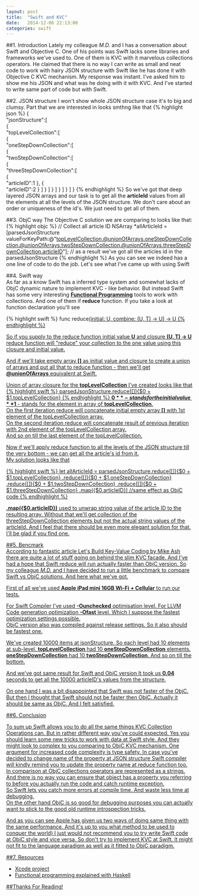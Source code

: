 ```yaml
---
layout: post
title:  "Swift and KVC"
date:   2014-12-06 22:13:00
categories: swift
---
```

##1. Introduction
Lately my colleague _M.D._ and I has a conversation about Swift and Objective C. One of his points was Swift lacks some libraries and frameworks we've used to. One of them is KVC with it marvelous collections operators. He claimed that there is no way I can write as small and neat code to work with hairy JSON structure with Swift like he has done it with Objective C KVC mechanism. My response was instant. I've asked him to show me his JSON and what was he doing with it with KVC. And I've started to write same part of code but with Swift.  

##2. JSON structure
I won't show whole JSON structure case it's to big and clumsy. Part that we are interested in looks smthng like that
 {% highlight json %}
{  
    "jsonStructure":[  
        {  
            "topLevelCollection":[  
                {  
                    "oneStepDownCollection":[  
                        {  
                            "twoStepDownCollection":[  
                                {  
                                    "threeStepDownCollection":[  
                                        {  
                                            "articleID":1
                                        },
                                        {  
                                            "articleID":2
                                        }
                                    ]
                                }
                            ]
                        }
                    ]
                }
            ]
        }
    ]
}
 {% endhighlight %}
So we've got that deep layered JSON arrays and our task is to get all the **articleId** values from all the elements at all the levels of the JSON structure. We don't care about an order or uniqueness of the id's. We just need to get all of them.

##3. ObjC way 
The Objective C solution we are comparing to looks like that:
{% highlight objc %}
// Collect all article ID
NSArray *allArticleId = [parsedJsonStructure valueForKeyPath:@"topLevelCollection.@unionOfArrays.oneStepDownCollection.@unionOfArrays.twoStepDownCollection.@unionOfArrays.threeStepDownCollection.articleID"];
// as a result we've got all the articles id in the parsedJsonStructure
{% endhighlight %}
As you can see we indeed has a one line of code to do the job. 
Let's see what I've came up with using Swift
 
##4. Swift way  
As far as a know Swift has a inferred type system and somewhat lacks of ObjC dynamic nature to implement KVC - like behavior. But instead Swift has some very interesting [**Functional Programming**](http://www.raywenderlich.com/82599/swift-functional-programming-tutorial) tools to work with collections. And one of them if **reduce** function. If you take a look at function declaration you'll see
 
 {% highlight swift %}
 func reduce<U>(initial: U, combine: (U, T) -> U) -> U
 {% endhighlight %}

 So if you supply to the reduce function initial value **U** and closure **(U, T) -> U** reduce function will "reduce" your collection to the one value using this closure and initial value.  
 

 And if we'll take empty array **[]** as initial value and closure to create a union of arrays and put all that to reduce function - then we'll get **@unionOfArrays** equivalent at Swift.  
 

 Union of array closure for the **topLevelCollection** I've created looks like that
 {% highlight swift %}
 parsedJsonStructure.reduce([]){$0 + $1.topLevelCollection}
 {% endhighlight %}
 **$0** - stands for the initial value  
 **$1** - stands for the element in array of **topLevelCollection**.  
 On the first iteration reduce will concatenate initial empty array **[]** with 1st element of the topLevelCollection array.  
 On the second iteration reduce will concatenate result of previous iteration with 2nd element of the topLevelCollection array.  
 And so on till the last element of the topLevelCollection.  


 Now if we'll apply reduce function to all the levels of the JSON structure till the very bottom - we can get all the article's id from it.  
 My solution looks like that  

 {% highlight swift %}
 let allArticleId = parsedJsonStructure.reduce([]){$0 + $1.topLevelCollection}
				.reduce([]){$0 + $1.oneStepDownCollection}
				.reduce([]){$0 + $1.twoStepDownCollection}
                                .reduce([]){$0 + $1.threeStepDownCollection}
				.map({$0.articleID})
 //same effect as ObjC code
 {% endhighlight %}

 **.map({$0.articleID})** used to unwrap string value of the article ID to the resulting array. Without that we'll get collection of the threeStepDownCollection elements but not the actual string values of the articleId. And I feel that there should be even more elegant solution for that. I'll be glad if you find one.

##5. Bencmark  
According to fantastic article [Let's Build Key-Value Coding by Mike Ash](https://www.mikeash.com/pyblog/friday-qa-2013-02-08-lets-build-key-value-coding.html) there are quite a lot of stuff going on behind the slim KVC facade. And I've had a hope that Swift reduce will run actually faster than ObjC version. So my colleague _M.D._ and I have decided to run a little benchmark to compare Swift vs ObjC solutions. And here what we've got.

First of all we've used **Apple iPad mini 16GB Wi-Fi + Cellular** to run our tests.  


For Swift Compiler I've used **-Ounchecked** optimisation level. For LLVM Code generation optimization **-Ofast** level. Which I suppose the fastest optimization settings possible.  
ObjC version also was compiled against release settings. So it also should be fastest one.  


We've created 10000 items at jsonStructure. So each level had 10 elements at sub-level. **topLevelCollection** had 10 **oneStepDownCollection** elements. **oneStepDownCollection** had 10 **twoStepDownCollection**. And so on till the bottom.  


And we've got same result for Swift and ObjC version
It took us **0.04** seconds to get all the 10000 articleID's values from the structure. 

On one hand I was a bit disappointed that Swift was not faster of the ObjC. But then I thought that Swift should not be faster then ObjC. Actually it should be same as ObjC. And I felt satisfied. 

##6. Conclusion  

To sum up Swift allows you to do all the same things KVC Collection Operations can. But in rather different way you've could expected. Yes you should learn some new tricks to work with data at Swift style. And they might look to complex to you comparing to ObjC KVC mechanism. One argument for increased code complexity is type safety. In case you've decided to change name of the property at JSON structure Swift compiler will kindly remind you to update the property name at reduce function too. In comparison at ObjC collections operators are represented as a strings. And there is no way you can ensure that object has a property you referring to before you actually run the code and catch runtime exception.  
So Swift lets you catch more errors at compile time. And waste less time at debugging.  
On the other hand ObjC is so good for debugging purposes you can actually want to stick to the good old runtime introspection tricks. 

And as you can see Apple has given us two ways of doing same thing with the same performance. And it's up to you what method to be used to conquer the world) I just would not recommend you to try write Swift code at ObjC style and vice versa. So don't try to implement KVC at Swift. It might not fit to the language paradigm as well as it fitted to ObjC paradigm.

##7. Resources
* [Xcode project](https://github.com/andrewBatutin/SwiftDataManip)
* [Functional programming explained with Haskell](http://learnyouahaskell.com/chapters)

##Thanks For Reading!


